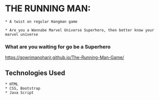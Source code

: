# THE RUNNING MAN:

    * A twist on regular Hangman game 

    * Are you a Wannabe Marvel Universe Superhero, then better know your marvel universe

### What are you waiting for go be a Superhero

https://gowrimanoharir.github.io/The-Running-Man-Game/

## Technologies Used

    * HTML
    * CSS, Bootstrap
    * Java Script


